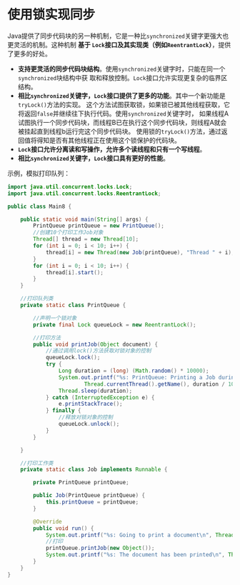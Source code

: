 使用锁实现同步
=====================================================
Java提供了同步代码块的另一种机制，它是一种比`synchronized`关键字更强大也更灵活的机制。这种机制 **基于
`Lock`接口及其实现类（例如`ReentrantLock`）**，提供了更多的好处。
+ **支持更灵活的同步代码块结构**。使用`synchronized`关键字时，只能在同一个`synchronized`块结构中获
取和释放控制。`Lock`接口允许实现更复杂的临界区结构。
+ **相比`synchronized`关键字，`Lock`接口提供了更多的功能**。其中一个新功能是`tryLock()`方法的实现。
这个方法试图获取锁，如果锁已被其他线程获取，它将返回`false`并继续往下执行代码。使用`synchronized`关键字时，
如果线程A试图执行一个同步代码块，而线程B已在执行这个同步代码块，则线程A就会被挂起直到线程b运行完这个同步代码块。
使用锁的`tryLock()`方法，通过返回值将得知是否有其他线程正在使用这个锁保护的代码块。
+ **`Lock`接口允许分离读和写操作，允许多个读线程和只有一个写线程**。
+ **相比`synchronized`关键字，`Lock`接口具有更好的性能**。

示例，模拟打印队列：
```java
import java.util.concurrent.locks.Lock;
import java.util.concurrent.locks.ReentrantLock;

public class Main8 {

    public static void main(String[] args) {
        PrintQueue printQueue = new PrintQueue();
        //创建10个打印工作Job对象
        Thread[] thread = new Thread[10];
        for (int i = 0; i < 10; i++) {
            thread[i] = new Thread(new Job(printQueue), "Thread " + i);
        }
        for (int i = 0; i < 10; i++) {
            thread[i].start();
        }
    }

    //打印队列类
    private static class PrintQueue {

        //声明一个锁对象
        private final Lock queueLock = new ReentrantLock();

        //打印方法
        public void printJob(Object document) {
            //通过调用lock()方法获取对锁对象的控制
            queueLock.lock();
            try {
                Long duration = (long) (Math.random() * 10000);
                System.out.printf("%s: PrintQueue: Printing a Job during %d seconds",
                        Thread.currentThread().getName(), duration / 1000);
                Thread.sleep(duration);
            } catch (InterruptedException e) {
                e.printStackTrace();
            } finally {
                //释放对锁对象的控制
                queueLock.unlock();
            }
        }

    }

    //打印工作类
    private static class Job implements Runnable {

        private PrintQueue printQueue;

        public Job(PrintQueue printQueue) {
            this.printQueue = printQueue;
        }

        @Override
        public void run() {
            System.out.printf("%s: Going to print a document\n", Thread.currentThread().getName());
            //打印
            printQueue.printJob(new Object());
            System.out.printf("%s: The document has been printed\n", Thread.currentThread().getName());
        }
    }
}
```
